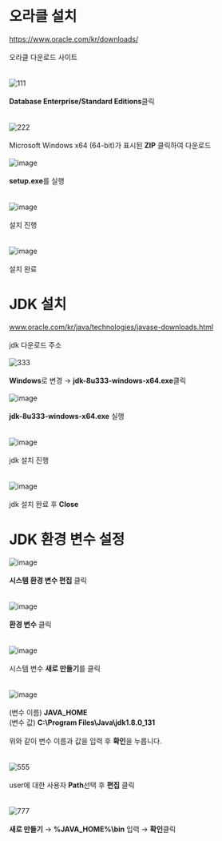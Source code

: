 # 오라클 설치

https://www.oracle.com/kr/downloads/
<br>
<br>
오라클 다운로드 사이트
<br>
<br>
<br>
![111](https://user-images.githubusercontent.com/104752202/170635773-4a9ce94b-89c1-47b3-9636-7d6242661bde.png)
<br>
<br>
**Database Enterprise/Standard Editions**클릭
<br>
<br>
<br>
![222](https://user-images.githubusercontent.com/104752202/170635996-05ff436d-803b-4de8-b421-9aa333e68e0e.png)
<br>
<br>
Microsoft Windows x64 (64-bit)가 표시된 **ZIP** 클릭하여 다운로드
<br>
<br>
![image](https://user-images.githubusercontent.com/104752202/170621483-29d6172a-0e88-4e17-a6af-b5b724dcda5d.png)
<br>
<br>
**setup.exe**를 실행
<br>
<br>
<br>
![image](https://user-images.githubusercontent.com/104752202/170621328-bc38ba89-0a61-4ae9-8552-94cd45551459.png)
<br>
<br>
설치 진행
<br>
<br>
<br>
![image](https://user-images.githubusercontent.com/104752202/170623135-d174f4ae-a3a9-4240-a83e-8b6cbd8decf6.png)
<br>
<br>
설치 완료

# JDK 설치

www.oracle.com/kr/java/technologies/javase-downloads.html
<br>
<br>
 jdk 다운로드 주소
<br>
<br>
![333](https://user-images.githubusercontent.com/104752202/170635174-147d7633-c7e0-48a9-8571-2e8b47c9e2bb.png)
<br>
<br>
**Windows**로 변경 → **jdk-8u333-windows-x64.exe**클릭
<br>
<br>
![image](https://user-images.githubusercontent.com/104752202/170637630-b04653df-14d4-494f-b9b0-1ddf950306e5.png)
<br>
<br>
**jdk-8u333-windows-x64.exe** 실행
<br>
<br>
<br>
![image](https://user-images.githubusercontent.com/104752202/170623957-7f3e7189-3de0-45d0-ab97-2f3c7c8e298b.png)
<br>
<br>
jdk 설치 진행
<br>
<br>
<br>
![image](https://user-images.githubusercontent.com/104752202/170637918-35f8b432-cd90-4f00-aba0-cd0b3fcf4862.png)
<br>
<br>
jdk 설치 완료 후 **Close**

# JDK 환경 변수 설정

![image](https://user-images.githubusercontent.com/104752202/170624616-ce23d270-f667-4b9b-af63-5c62ebdfe154.png)
<br>
<br>
**시스템 환경 변수 편집** 클릭
<br>
<br>
<br>
![image](https://user-images.githubusercontent.com/104752202/170625506-379f3e18-166b-4b1b-bf1c-987f17ca09bd.png)
<br>
<br>
**환경 변수** 클릭
<br>
<br>
<br>
![image](https://user-images.githubusercontent.com/104752202/170632423-6bfacef3-3463-448a-aee2-7f6e7d3985a5.png)
<br>
<br>
시스템 변수 **새로 만들기**를 클릭
<br>
<br>
<br>
![image](https://user-images.githubusercontent.com/104752202/170633265-caf9d2ec-e7e1-468a-ae10-a3c8857e58fb.png)
<br>
<br>
(변수 이름) **JAVA_HOME**
<br>
(변수 값) **C:\Program Files\Java\jdk1.8.0_131**
<br>
<br>
위와 같이 변수 이름과 값을 입력 후 **확인**을 누릅니다.
<br>
<br>
<br>
![555](https://user-images.githubusercontent.com/104752202/170638401-1ca880a7-870e-40b6-a984-cb67aac350d9.png)
<br>
<br>
user에 대한 사용자 **Path**선택 후 **편집** 클릭
<br>
<br>
<br>
![777](https://user-images.githubusercontent.com/104752202/170639022-4c9fdd78-749a-4fa6-b77d-136664f6bb34.png)
<br>
<br>
**새로 만들기** → **%JAVA_HOME%\bin** 입력 → **확인**클릭


